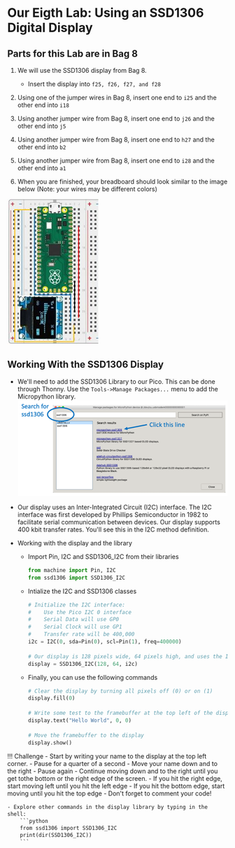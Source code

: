 # Our Eigth Lab: Using an SSD1306 Digital Display 

## Parts for this Lab are in Bag **8**

1. We will use the SSD1306 display from Bag 8.

    - Insert the display into ```f25, f26, f27, and f28```

1. Using one of the jumper wires in Bag 8, insert one end to ```i25``` and the other end into ```i18```

1. Using another jumper wire from Bag 8, insert one end to ```j26``` and the other end into ```j5```

1. Using another jumper wire from Bag 8, insert one end to ```h27``` and the other end into ```b2```

1. Using another jumper wire from Bag 8, insert one end to ```i28``` and the other end into ```a1```

1. When you are finished, your breadboard should look similar to the image below (Note: your wires may be different colors)

![Lab 8](./img/lab8.jpg)

## Working With the SSD1306 Display

- We'll need to add the SSD1306 Library to our Pico.  This can be done through Thonny.  Use the ```Tools->Manage Packages...``` menu to add the Micropython library.
    ![SSD1306 Library](./img/ssd1306Library.png)

- Our display uses an Inter-Integrated Circuit (I2C) interface.  The I2C interface was first developed by Phillips Semiconductor in 1982 to facilitate serial communication between devices.  Our display supports 400 kbit transfer rates.  You'll see this in the I2C method definition.

- Working with the display and the library
    - Import Pin, I2C and SSD1306_I2C from their libraries
        ```python
        from machine import Pin, I2C
        from ssd1306 import SSD1306_I2C
        ```
    - Intialize the I2C and SSD1306 classes
        ```python
        # Initialize the I2C interface:
        #    Use the Pico I2C 0 interface
        #    Serial Data will use GP0
        #    Serial Clock will use GP1
        #    Transfer rate will be 400,000
        i2c = I2C(0, sda=Pin(0), scl=Pin(1), freq=400000)

        # Our display is 128 pixels wide, 64 pixels high, and uses the I2C interface
        display = SSD1306_I2C(128, 64, i2c)
        ```
    - Finally, you can use the following commands
        ```python
        # Clear the display by turning all pixels off (0) or on (1)
        display.fill(0)
        
        # Write some test to the framebuffer at the top left of the display
        display.text("Hello World", 0, 0)

        # Move the framebuffer to the display
        display.show()
        ```

!!! Challenge
    - Start by writing your name to the display at the top left corner.
    - Pause for a quarter of a second
    - Move your name down and to the right
    - Pause again
    - Continue moving down and to the right until you get tothe bottom or the right edge of the screen. 
    - If you hit the right edge, start moving left until you hit the left edge
    - If you hit the bottom edge, start moving until you hit the top edge
    - Don't forget to comment your code!

    - Explore other commands in the display library by typing in the shell:
        ```python
        from ssd1306 import SSD1306_I2C
        print(dir(SSD1306_I2C))
        ```
     
